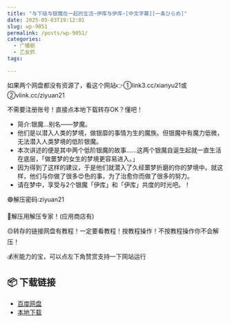 ```yaml
---
title: "与下级与银魔在一起的生活~伊库与伊库~[中文字幕][一条ひらめ]"
date: 2025-05-03T19:12:01
slug: wp-9051
permalink: /posts/wp-9051/
categories:
  - 广播剧
  - 乙女抓
tags:

---
```


如果两个网盘都没有资源了，看这个网站👉①link3.cc/xianyu21或②vlink.cc/ziyuan21

不需要注册账号！直接点本地下载转存OK？懂吧！

*   简介:银魔…别名——梦魔。
*   他们是以潜入人类的梦境，做银靡的事情为生的魔族。但银魔中有魔力低微，无法潜入人类梦境的低阶银魔。
*   本次讲述的便是其中两个低阶银魔的故事……这两个银魔自诞生起就一直生活在底层，「做噩梦的女生的梦境更容易进入。」
*   因为得到了这样的建议，于是他们就潜入了久经噩梦折磨的你的梦境中。就这样，他们与你做了很多😍色的事，为了治愈你而做了很多的努力。
*   请在梦中，享受与2个银魔「伊库」和「伊库」共度的时光吧。！

🟢解压密码:ziyuan21

🔵解压用解压专家！(应用商店有)

🟡转存的链接网盘有教程！一定要看教程！按教程操作！不按教程操作你不会解压！

💰🈶能力的宝，可以点左下角赞赏支持一下网站运行

## 📦 下载链接
- [百度网盘](https://blziyuan21.com/pay-download/9051?key=39875d1a2a&down_id=0)
- [本地下载](https://blziyuan21.com/pay-download/9051?key=39875d1a2a&down_id=1)

